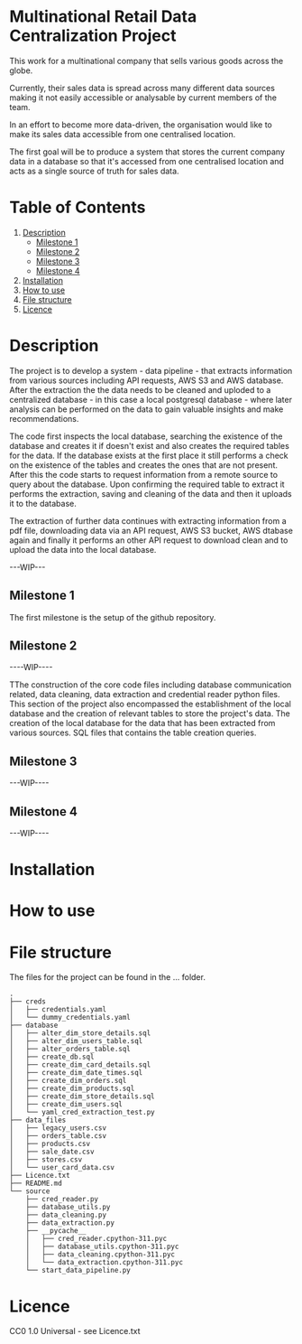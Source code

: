 # Multinational Retail Data Centralization Project

This work for a multinational company that sells various goods across the globe.

Currently, their sales data is spread across many different data sources making it not easily accessible or analysable by current members of the team.

In an effort to become more data-driven, the organisation would like to make its sales data accessible from one centralised location.

The first goal will be to produce a system that stores the current company data in a database so that it's accessed from one centralised location and acts as a single source of truth for sales data.

# Table of Contents
1. [Description](#description)
    - [Milestone 1](#milestone-1)
    - [Milestone 2](#milestone-2)
    - [Milestone 3](#milestone-3)
    - [Milestone 4](#milestone-4)
2. [Installation](#installation)
3. [How to use](#how-to-use)
4. [File structure](#file-structure)
5. [Licence](#licence)

# Description

The project is to develop a system - data pipeline - that extracts information from various sources including API requests, AWS S3 and AWS database. After the extraction the the data needs to be cleaned and uploded to a centralized database - in this case a local postgresql database - where later analysis can be performed on the data to gain valuable insights and make recommendations.

The code first inspects the local database, searching the existence of the database and creates it if doesn't exist and also creates the required tables for the data. If the database exists at the first place it still performs a check on the existence of the tables and creates the ones that are not present. After this the code starts to request information from a remote source to query about the database. Upon confirming the required table to extract it performs the extraction, saving and cleaning of the data and then it uploads it to the database.

The extraction of further data continues with extracting information from a pdf file, downloading data via an API request, AWS S3 bucket, AWS dtabase again and finally it performs an other API request to download clean and to upload the data into the local database.

---WIP---

## Milestone 1

The first milestone is the setup of the github repository.

## Milestone 2

----WIP----

TThe construction of the core code files including database communication related, data cleaning, data extraction and credential reader python files.
This section of the project also encompassed the establishment of the local database and the creation of relevant tables to store the project's data.
The creation of the local database for the data that has been extracted from various sources.
SQL files that contains the table creation queries.

## Milestone 3

---WIP----

## Milestone 4

---WIP----

# Installation 



# How to use


# File structure

The files for the project can be found in the ... folder.

```
.
├── creds
│   ├── credentials.yaml
│   └── dummy_credentials.yaml
├── database
│   ├── alter_dim_store_details.sql
│   ├── alter_dim_users_table.sql
│   ├── alter_orders_table.sql
│   ├── create_db.sql
│   ├── create_dim_card_details.sql
│   ├── create_dim_date_times.sql
│   ├── create_dim_orders.sql
│   ├── create_dim_products.sql
│   ├── create_dim_store_details.sql
│   ├── create_dim_users.sql
│   └── yaml_cred_extraction_test.py
├── data_files
│   ├── legacy_users.csv
│   ├── orders_table.csv
│   ├── products.csv
│   ├── sale_date.csv
│   ├── stores.csv
│   └── user_card_data.csv
├── Licence.txt
├── README.md
└── source
    ├── cred_reader.py
    ├── database_utils.py
    ├── data_cleaning.py
    ├── data_extraction.py
    ├── __pycache__
    │   ├── cred_reader.cpython-311.pyc
    │   ├── database_utils.cpython-311.pyc
    │   ├── data_cleaning.cpython-311.pyc
    │   └── data_extraction.cpython-311.pyc
    └── start_data_pipeline.py
```

# Licence

CC0 1.0 Universal - see Licence.txt